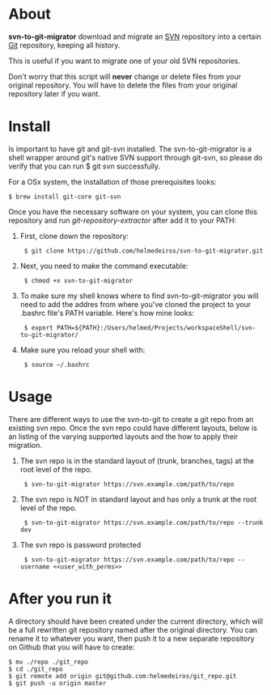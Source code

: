 About
=====

**svn-to-git-migrator** download and migrate an [SVN](http://pt.wikipedia.org/wiki/Subversion) repository into a certain [Git](http://git-scm.com) repository, keeping all history.

This is useful if you want to migrate one of your old SVN repositories.

Don't worry that this script will **never** change or delete files from your original repository. You will have to delete the files from your original repository later if you want.

Install
=====
Is important to have git and git-svn installed. The svn-to-git-migrator is a shell wrapper around git's native SVN support through git-svn, so please do verify that you can run $ git svn successfully. 

For a OSx system, the installation of those prerequisites looks:

    $ brew install git-core git-svn

Once you have the necessary software on your system, you can clone this repository and run *git-repository-extractor* after add it to your PATH:

1. First, clone down the repository:	

        $ git clone https://github.com/helmedeiros/svn-to-git-migrator.git

2. Next, you need to make the command executable:

        $ chmod +x svn-to-git-migrator

3. To make sure my shell knows where to find svn-to-git-migrator you will need to add the addres from where you've cloned the project to your .bashrc file's PATH variable. Here's how mine looks:

        $ export PATH=${PATH}:/Users/helmed/Projects/workspaceShell/svn-to-git-migrator/

4. Make sure you reload your shell with:

        $ source ~/.bashrc


Usage
=====

There are different ways to use the svn-to-git to create a git repo from an existing svn repo. Once the svn repo could have different layouts, below is an listing of the varying supported layouts and the how to apply their migration.

1. The svn repo is in the standard layout of (trunk, branches, tags) at the root level of the repo.

        $ svn-to-git-migrator https://svn.example.com/path/to/repo

2. The svn repo is NOT in standard layout and has only a trunk at the root level of the repo.

        $ svn-to-git-migrator https://svn.example.com/path/to/repo --trunk dev

3. The svn repo is password protected

        $ svn-to-git-migrator https://svn.example.com/path/to/repo --username <<user_with_perms>>

After you run it
================

A directory should have been created under the current directory, which will be a full rewritten git repository named after the original directory. You can rename it to whatever you want, then push it to a new separate repository on Github that you will have to create:

	$ mv ./repo ./git_repo
	$ cd ./git_repo
	$ git remote add origin git@github.com:helmedeiros/git_repo.git
	$ git push -u origin master
